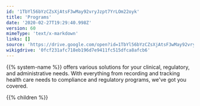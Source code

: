 ```yaml
---
id: '1TbYl56bYzCZsXjAtsF3wMay92vryJzpt7YrLOm22oyk'
title: 'Programs'
date: '2020-02-27T19:29:40.998Z'
version: 60
mimeType: 'text/x-markdown'
links: []
source: 'https://drive.google.com/open?id=1TbYl56bYzCZsXjAtsF3wMay92vryJzpt7YrLOm22oyk'
wikigdrive: '0fcf231afc718eb196d7e9411fc515dfca8afcb6'
---
```

{{% system-name %}} offers various solutions for your clinical, regulatory, and administrative needs. With everything from recording and tracking health care needs to compliance and regulatory programs, we've got you covered.

{{% children %}}
